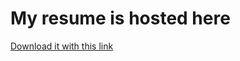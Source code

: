 # My resume is hosted here

[Download it with this link](https://github.com/Caleb-Shepard/resume/raw/main/resume.pdf)

